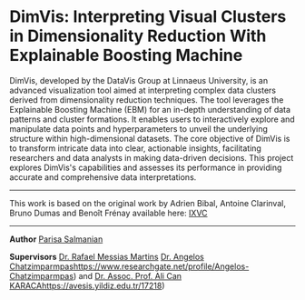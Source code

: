 # DimVis: Interpreting Visual Clusters in Dimensionality Reduction With Explainable Boosting Machine

DimVis, developed by the DataVis Group at Linnaeus University, is an advanced visualization tool aimed at interpreting complex data clusters derived from dimensionality reduction techniques. The tool leverages the Explainable Boosting Machine (EBM) for an in-depth understanding of data patterns and cluster formations. It enables users to interactively explore and manipulate data points and hyperparameters to unveil the underlying structure within high-dimensional datasets. The core objective of DimVis is to transform intricate data into clear, actionable insights, facilitating researchers and data analysts in making data-driven decisions. This project explores DimVis's capabilities and assesses its performance in providing accurate and comprehensive data interpretations.

---

This work is based on the original work by Adrien Bibal, Antoine Clarinval, Bruno Dumas and Benoît Frénay available here:
[IXVC]([URL](https://www.sciencedirect.com/science/article/pii/S259000562100028X)https://www.sciencedirect.com/science/article/pii/S259000562100028X)

---

**Author**
[Parisa Salmanian]([URL](https://www.linkedin.com/in/parisa-salmanian-a3a7811b2/)https://www.linkedin.com/in/parisa-salmanian-a3a7811b2/)

**Supervisors**
[Dr. Rafael Messias Martins](https://lnu.se/en/staff/rafael.martins/) [Dr. Angelos Chatzimparmpas](https://www.researchgate.net/profile/Angelos-Chatzimparmpas)https://www.researchgate.net/profile/Angelos-Chatzimparmpas) and [Dr. Assoc. Prof. Ali Can KARACA](https://avesis.yildiz.edu.tr/17218)https://avesis.yildiz.edu.tr/17218)
